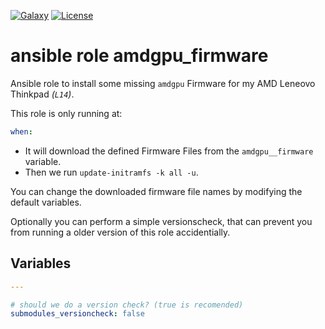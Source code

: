 [![Galaxy](https://github.com/roles-ansible/ansible_role_amdgpu_firmware/raw/main/.github/galaxy.svg)](https://galaxy.ansible.com/do1jlr/amdgpu_firmware)
[![License](https://github.com/roles-ansible/ansible_role_amdgpu_firmware/raw/main/.github/license.svg)](https://github.com/roles-ansible/ansible_role_amdgpu_firmware/blob/main/LICENSE)

 ansible role amdgpu_firmware
===============================

Ansible role to install some missing ``amdgpu`` Firmware for my AMD Leneovo Thinkpad *(``L14``)*.

This role is only running at:
```yaml
when:
```

+ It will download the defined Firmware Files from the ``amdgpu__firmware`` variable.
+ Then we run ``update-initramfs -k all -u``.

You can change the downloaded firmware file names by modifying the default variables.

Optionally you can perform a simple versionscheck, that can prevent you from running a older version of this role accidentially.

 Variables
-----------
```yaml
---

# should we do a version check? (true is recomended)
submodules_versioncheck: false
```
